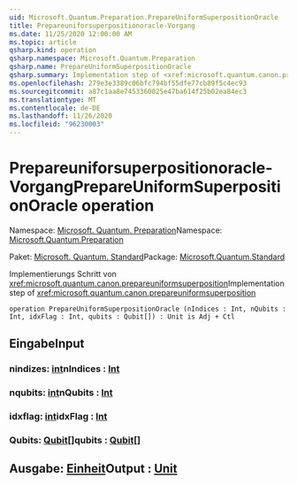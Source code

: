 ```yaml
---
uid: Microsoft.Quantum.Preparation.PrepareUniformSuperpositionOracle
title: Prepareuniforsuperpositionoracle-Vorgang
ms.date: 11/25/2020 12:00:00 AM
ms.topic: article
qsharp.kind: operation
qsharp.namespace: Microsoft.Quantum.Preparation
qsharp.name: PrepareUniformSuperpositionOracle
qsharp.summary: Implementation step of <xref:microsoft.quantum.canon.prepareuniformsuperposition>
ms.openlocfilehash: 279e3e3389c06bfc794bf55dfe77cb89f5c4ec93
ms.sourcegitcommit: a87c1aa8e7453360025e47ba614f25b02ea84ec3
ms.translationtype: MT
ms.contentlocale: de-DE
ms.lasthandoff: 11/26/2020
ms.locfileid: "96230003"
---
```

# <a name="prepareuniformsuperpositionoracle-operation"></a><span data-ttu-id="2927f-102">Prepareuniforsuperpositionoracle-Vorgang</span><span class="sxs-lookup"><span data-stu-id="2927f-102">PrepareUniformSuperpositionOracle operation</span></span>

<span data-ttu-id="2927f-103">Namespace: [Microsoft. Quantum. Preparation](xref:Microsoft.Quantum.Preparation)</span><span class="sxs-lookup"><span data-stu-id="2927f-103">Namespace: [Microsoft.Quantum.Preparation](xref:Microsoft.Quantum.Preparation)</span></span>

<span data-ttu-id="2927f-104">Paket: [Microsoft. Quantum. Standard](https://nuget.org/packages/Microsoft.Quantum.Standard)</span><span class="sxs-lookup"><span data-stu-id="2927f-104">Package: [Microsoft.Quantum.Standard](https://nuget.org/packages/Microsoft.Quantum.Standard)</span></span>


<span data-ttu-id="2927f-105">Implementierungs Schritt von <xref:microsoft.quantum.canon.prepareuniformsuperposition></span><span class="sxs-lookup"><span data-stu-id="2927f-105">Implementation step of <xref:microsoft.quantum.canon.prepareuniformsuperposition></span></span>

```qsharp
operation PrepareUniformSuperpositionOracle (nIndices : Int, nQubits : Int, idxFlag : Int, qubits : Qubit[]) : Unit is Adj + Ctl
```


## <a name="input"></a><span data-ttu-id="2927f-106">Eingabe</span><span class="sxs-lookup"><span data-stu-id="2927f-106">Input</span></span>

### <a name="nindices--int"></a><span data-ttu-id="2927f-107">nindizes: [int](xref:microsoft.quantum.lang-ref.int)</span><span class="sxs-lookup"><span data-stu-id="2927f-107">nIndices : [Int](xref:microsoft.quantum.lang-ref.int)</span></span>




### <a name="nqubits--int"></a><span data-ttu-id="2927f-108">nqubits: [int](xref:microsoft.quantum.lang-ref.int)</span><span class="sxs-lookup"><span data-stu-id="2927f-108">nQubits : [Int](xref:microsoft.quantum.lang-ref.int)</span></span>




### <a name="idxflag--int"></a><span data-ttu-id="2927f-109">idxflag: [int](xref:microsoft.quantum.lang-ref.int)</span><span class="sxs-lookup"><span data-stu-id="2927f-109">idxFlag : [Int](xref:microsoft.quantum.lang-ref.int)</span></span>




### <a name="qubits--qubit"></a><span data-ttu-id="2927f-110">Qubits: [Qubit](xref:microsoft.quantum.lang-ref.qubit)[]</span><span class="sxs-lookup"><span data-stu-id="2927f-110">qubits : [Qubit](xref:microsoft.quantum.lang-ref.qubit)[]</span></span>





## <a name="output--unit"></a><span data-ttu-id="2927f-111">Ausgabe: [Einheit](xref:microsoft.quantum.lang-ref.unit)</span><span class="sxs-lookup"><span data-stu-id="2927f-111">Output : [Unit](xref:microsoft.quantum.lang-ref.unit)</span></span>

